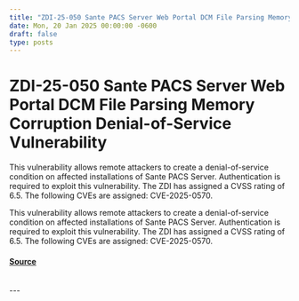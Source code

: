 ```yaml
---
title: "ZDI-25-050 Sante PACS Server Web Portal DCM File Parsing Memory Corruption Denial-of-Service Vulnerability"
date: Mon, 20 Jan 2025 00:00:00 -0600
draft: false
type: posts
---
```

# ZDI-25-050 Sante PACS Server Web Portal DCM File Parsing Memory Corruption Denial-of-Service Vulnerability





This vulnerability allows remote attackers to create a denial-of-service condition on affected installations of Sante PACS Server. Authentication is required to exploit this vulnerability. The ZDI has assigned a CVSS rating of 6.5. The following CVEs are assigned: CVE-2025-0570.

This vulnerability allows remote attackers to create a denial-of-service condition on affected installations of Sante PACS Server. Authentication is required to exploit this vulnerability. The ZDI has assigned a CVSS rating of 6.5. The following CVEs are assigned: CVE-2025-0570.

#### [Source](http://www.zerodayinitiative.com/advisories/ZDI-25-050/)

<br/>
---
